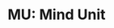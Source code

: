 ---
layout: term
title: 'MU: Mind Unit'
name: mu
description: "Unité de mesure des points des équipes."
---